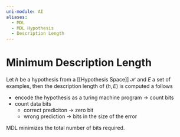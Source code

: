 ```yaml
---
uni-module: AI
aliases:
  - MDL
  - MDL Hypothesis
  - Description Length
---
```

# Minimum Description Length

Let $h$ be a hypothesis from a [[Hypothesis Space]] $\mathcal{H}$ and $E$ a set of examples, then the description length of $(h,E)$ is computed a follows 

- encode the hypothesis as a turing machine program → count bits 
- count data bits 
	- correct prediciton → zero bit 
	- wrong prediction → bits in the size of the error 

MDL minimizes the total number of bits required. 

